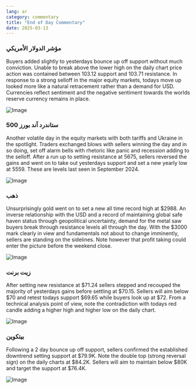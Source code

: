 ```yaml
---
lang: ar
category: commentary
title: "End of Day Commentary"
date: 2025-03-13
---
```


### مؤشر الدولار الأمريكي

Buyers added slightly to yesterdays bounce up off support without much conviction. Unable to break above the lower high on the daily chart price action was contained between 103.12 support and 103.71 resistance. In response to a strong selloff in the major equity markets, todays move up looked more like a natural retracement rather than a demand for USD. Currencies reflect sentiment and the negative sentiment towards the worlds reserve currency remains in place.  

![Image](https://markleighedu.github.io/img/Mar-2025/13-Mar-2025/usdindex.jpg)

### ستاندرد آند بورز 500

Another volatile day in the equity markets with both tariffs and Ukraine in the spotlight. Traders exchanged blows with sellers winning the day and in so doing, set off alarm bells with rhetoric like panic and recession adding to the selloff. After a run up to setting resistance at 5675, sellers reversed the gains and went on to take out yesterdays support and set a new yearly low at 5559. These are levels last seen in September 2024.

![Image](https://markleighedu.github.io/img/Mar-2025/13-Mar-2025/sp500.jpg)

### ذهب

Unsurprisingly gold went on to set a new all time record high at $2988. An inverse relationship with the USD and a record of maintaining global safe haven status through geopolitical uncertainty, demand for the metal saw buyers break through resistance levels all through the day. With the $3000 mark clearly in view and fundamentals not about to change imminently, sellers are standing on the sidelines. Note however that profit taking could enter the picture before the weekend close.   

![Image](https://markleighedu.github.io/img/Mar-2025/13-Mar-2025/gold.jpg)

### زيت برنت

After setting new resistance at $71.24 sellers stepped and recouped the majority of yesterdays gains before settling at $70.15. Sellers will aim below $70 and retest todays support $69.65 while buyers look up at $72. From a technical analysis point of view, note the contradiction with todays red candle adding a higher high and higher low on the daily chart.

![Image](https://markleighedu.github.io/img/Mar-2025/13-Mar-2025/brentoil.jpg)

### بيتكوين

Following a 2 day bounce up off support, sellers confirmed the established downtrend setting support at $79.9K. Note the double top (strong reversal sign) on the daily charts at $84.2K. Sellers will aim to maintain below $80K and target the support at $76.4K.

![Image](https://markleighedu.github.io/img/Mar-2025/13-Mar-2025/bitcoin.jpg)

